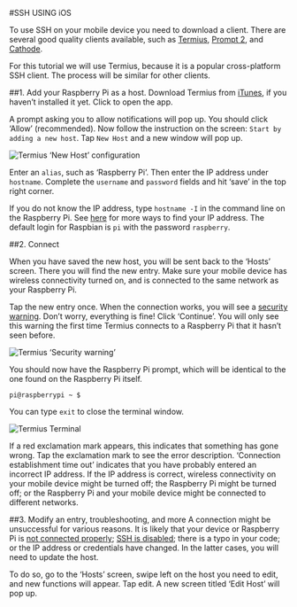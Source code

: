 #SSH USING iOS

To use SSH on your mobile device you need to download a client. There are several good quality clients available, such as [Termius](http://www.termius.com), [Prompt 2](https://panic.com/prompt/), and  [Cathode](http://www.secretgeometry.com/apps/cathode/). 

For this tutorial we will use Termius, because it is a popular cross-platform SSH client. The process will be similar for other clients. 

##1. Add your Raspberry Pi as a host.
Download Termius from [iTunes](https://itunes.apple.com/us/app/termius-ssh-shell-console/id549039908?mt=8), if you haven’t installed it yet. Click to open the app.

A prompt asking you to allow notifications will pop up. You should click ‘Allow’ (recommended). Now follow the instruction on the screen: `Start by adding a new host`. Tap `New Host` and a new window will pop up.

![Termius ‘New Host’ configuration](../images/ssh-ios-config.png)

Enter an `alias`, such as ‘Raspberry Pi’. Then enter the IP address under `hostname`. Complete the `username` and `password` fields and hit ‘save’ in the top right corner. 

If you do not know the IP address, type `hostname -I` in the command line on the Raspberry Pi. See [here](../../ip-address) for more ways to find your IP address. The default login for Raspbian is `pi` with the password `raspberry`.


##2. Connect

When you have saved the new host, you will be sent back to the ‘Hosts’ screen. There you will find the new entry. Make sure your mobile device has wireless connectivity turned on, and is connected to the same network as your Raspberry Pi.

Tap the new entry once. When the connection works, you will see a [security warning](http://www.lysium.de/blog/index.php?/archives/186-How-to-get-ssh-server-fingerprint-information.html). Don’t worry, everything is fine! Click ‘Continue’. You will only see this warning the first time Termius connects to a Raspberry Pi that it hasn’t seen before.


![Termius ‘Security warning’](../images/ssh-ios-warning.png)

You should now have the Raspberry Pi prompt, which will be identical to the one found on the Raspberry Pi itself.

```
pi@raspberrypi ~ $
```

You can type `exit` to close the terminal window.

![Termius Terminal](../images/ssh-ios-window.png)

If a red exclamation mark appears, this indicates that something has gone wrong. Tap the exclamation mark to see the error description. ‘Connection establishment time out’ indicates that you have probably entered an incorrect IP address. If the IP address is correct, wireless connectivity on your mobile device might be turned off; the Raspberry Pi might be turned off; or the Raspberry Pi and your mobile device might be connected to different networks.

##3. Modify an entry, troubleshooting, and more
A connection might be unsuccessful for various reasons. It is likely that your device or Raspberry Pi is [not connected properly](../../../configuration/wireless/wireless-cli); [SSH is disabled](../../../configuration/raspi-config); there is a typo in your code; or the IP address or credentials have changed. In the latter cases, you will need to update the host.

To do so, go to the ‘Hosts’ screen, swipe left on the host you need to edit, and new functions will appear. Tap edit. A new screen titled ‘Edit Host’ will pop up.
